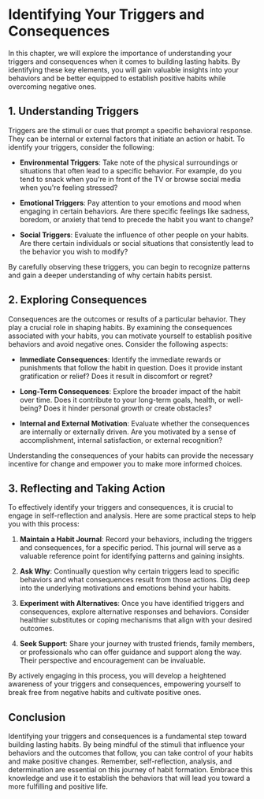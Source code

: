 # Identifying Your Triggers and Consequences

In this chapter, we will explore the importance of understanding your triggers and consequences when it comes to building lasting habits. By identifying these key elements, you will gain valuable insights into your behaviors and be better equipped to establish positive habits while overcoming negative ones.

## 1\. Understanding Triggers

Triggers are the stimuli or cues that prompt a specific behavioral response. They can be internal or external factors that initiate an action or habit. To identify your triggers, consider the following:

- **Environmental Triggers**: Take note of the physical surroundings or situations that often lead to a specific behavior. For example, do you tend to snack when you're in front of the TV or browse social media when you're feeling stressed?
    
- **Emotional Triggers**: Pay attention to your emotions and mood when engaging in certain behaviors. Are there specific feelings like sadness, boredom, or anxiety that tend to precede the habit you want to change?
    
- **Social Triggers**: Evaluate the influence of other people on your habits. Are there certain individuals or social situations that consistently lead to the behavior you wish to modify?
    

By carefully observing these triggers, you can begin to recognize patterns and gain a deeper understanding of why certain habits persist.

## 2\. Exploring Consequences

Consequences are the outcomes or results of a particular behavior. They play a crucial role in shaping habits. By examining the consequences associated with your habits, you can motivate yourself to establish positive behaviors and avoid negative ones. Consider the following aspects:

- **Immediate Consequences**: Identify the immediate rewards or punishments that follow the habit in question. Does it provide instant gratification or relief? Does it result in discomfort or regret?
    
- **Long-Term Consequences**: Explore the broader impact of the habit over time. Does it contribute to your long-term goals, health, or well-being? Does it hinder personal growth or create obstacles?
    
- **Internal and External Motivation**: Evaluate whether the consequences are internally or externally driven. Are you motivated by a sense of accomplishment, internal satisfaction, or external recognition?
    

Understanding the consequences of your habits can provide the necessary incentive for change and empower you to make more informed choices.

## 3\. Reflecting and Taking Action

To effectively identify your triggers and consequences, it is crucial to engage in self-reflection and analysis. Here are some practical steps to help you with this process:

1. **Maintain a Habit Journal**: Record your behaviors, including the triggers and consequences, for a specific period. This journal will serve as a valuable reference point for identifying patterns and gaining insights.
    
2. **Ask Why**: Continually question why certain triggers lead to specific behaviors and what consequences result from those actions. Dig deep into the underlying motivations and emotions behind your habits.
    
3. **Experiment with Alternatives**: Once you have identified triggers and consequences, explore alternative responses and behaviors. Consider healthier substitutes or coping mechanisms that align with your desired outcomes.
    
4. **Seek Support**: Share your journey with trusted friends, family members, or professionals who can offer guidance and support along the way. Their perspective and encouragement can be invaluable.
    

By actively engaging in this process, you will develop a heightened awareness of your triggers and consequences, empowering yourself to break free from negative habits and cultivate positive ones.

## Conclusion

Identifying your triggers and consequences is a fundamental step toward building lasting habits. By being mindful of the stimuli that influence your behaviors and the outcomes that follow, you can take control of your habits and make positive changes. Remember, self-reflection, analysis, and determination are essential on this journey of habit formation. Embrace this knowledge and use it to establish the behaviors that will lead you toward a more fulfilling and positive life.
